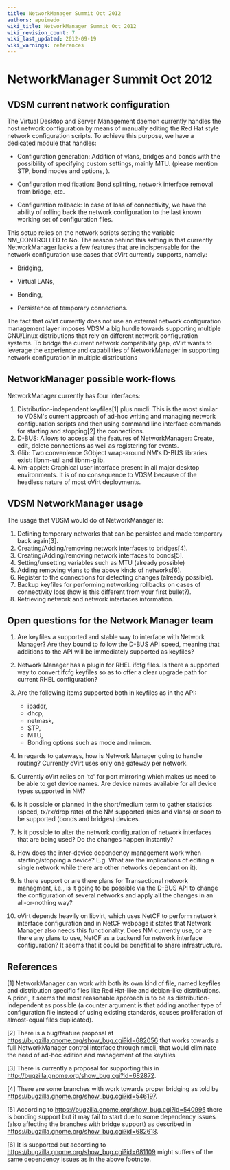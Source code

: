 ```yaml
---
title: NetworkManager Summit Oct 2012
authors: apuimedo
wiki_title: NetworkManager Summit Oct 2012
wiki_revision_count: 7
wiki_last_updated: 2012-09-19
wiki_warnings: references
---
```


# NetworkManager Summit Oct 2012

## VDSM current network configuration

The Virtual Desktop and Server Management daemon currently handles the host network configuration by means of manually editing the Red Hat style network configuration scripts. To achieve this purpose, we have a dedicated module that handles:

*   Configuration generation: Addition of vlans, bridges and bonds with the possibility of specifying custom settings, mainly MTU. (please mention STP, bond modes and options, ).

<!-- -->

*   Configuration modification: Bond splitting, network interface removal from bridge, etc.

<!-- -->

*   Configuration rollback: In case of loss of connectivity, we have the ability of rolling back the network configuration to the last known working set of configuration files.

This setup relies on the network scripts setting the variable NM_CONTROLLED to No. The reason behind this setting is that currently NetworkManager lacks a few features that are indispensable for the network configuration use cases that oVirt currently supports, namely:

*   Bridging,

<!-- -->

*   Virtual LANs,

<!-- -->

*   Bonding,

<!-- -->

*   Persistence of temporary connections.

The fact that oVirt currently does not use an external network configuration management layer imposes VDSM a big hurdle towards supporting multiple GNU/Linux distributions that rely on different network configuration systems. To bridge the current network compatibility gap, oVirt wants to leverage the experience and capabilities of NetworkManager in supporting network configuration in multiple distributions

## NetworkManager possible work-flows

NetworkManager currently has four interfaces:

1.  Distribution-independent keyfiles[1] plus nmcli: This is the most similar to VDSM's current approach of ad-hoc writing and managing network configuration scripts and then using command line interface commands for starting and stopping[2] the connections.
2.  D-BUS: Allows to access all the features of NetworkManager: Create, edit, delete connections as well as registering for events.
3.  Glib: Two convenience GObject wrap-around NM's D-BUS libraries exist: libnm-util and libnm-glib.
4.  Nm-applet: Graphical user interface present in all major desktop environments. It is of no consequence to VDSM because of the headless nature of most oVirt deployments.

## VDSM NetworkManager usage

The usage that VDSM would do of NetworkManager is:

1.  Defining temporary networks that can be persisted and made temporary back again[3].
2.  Creating/Adding/removing network interfaces to bridges[4].
3.  Creating/Adding/removing network interfaces to bonds[5].
4.  Setting/unsetting variables such as MTU (already possible)
5.  Adding removing vlans to the above kinds of networks[6].
6.  Register to the connections for detecting changes (already possible).
7.  Backup keyfiles for performing networking rollbacks on cases of connectivity loss (how is this different from your first bullet?).
8.  Retrieving network and network interfaces information.

## Open questions for the Network Manager team

1.  Are keyfiles a supported and stable way to interface with Network Manager? Are they bound to follow the D-BUS API speed, meaning that additions to the API will be immediately supported as keyfiles?
2.  Network Manager has a plugin for RHEL ifcfg files. Is there a supported way to convert ifcfg keyfiles so as to offer a clear upgrade path for current RHEL configuration?
3.  Are the following items supported both in keyfiles as in the API:
    -   ipaddr,
    -   dhcp,
    -   netmask,
    -   STP,
    -   MTU,
    -   Bonding options such as mode and miimon.

4.  In regards to gateways, how is Network Manager going to handle routing? Currently oVirt uses only one gateway per network.
5.  Currently oVirt relies on 'tc' for port mirroring which makes us need to be able to get device names. Are device names available for all device types supported in NM?
6.  Is it possible or planned in the short/medium term to gather statistics (speed, tx/rx/drop rate) of the NM supported (nics and vlans) or soon to be supported (bonds and bridges) devices.
7.  Is it possible to alter the network configuration of network interfaces that are being used? Do the changes happen instantly?
8.  How does the inter-device dependency management work when starting/stopping a device? E.g. What are the implications of editing a single network while there are other networks dependant on it).
9.  Is there support or are there plans for Transactional network managment, i.e., is it going to be possible via the D-BUS API to change the configuration of several networks and apply all the changes in an all-or-nothing way?
10. oVirt depends heavily on libvirt, which uses NetCF to perform network interface configuration and in NetCF webpage it states that Network Manager also needs this functionality. Does NM currently use, or are there any plans to use, NetCF as a backend for network interface configuration? It seems that it could be benefitial to share infrastructure.

## References

<references/>

[1] NetworkManager can work with both its own kind of file, named keyfiles and distribution specific files like Red Hat-like and debian-like distributions. A priori, it seems the most reasonable approach is to be as distribution-independent as possible (a counter argument is that adding another type of configuration file instead of using existing standards, causes proliferation of almost-equal files duplicated).

[2] There is a bug/feature proposal at <https://bugzilla.gnome.org/show_bug.cgi?id=682056> that works towards a full NetworkManager control interface through nmcli, that would eliminate the need of ad-hoc edition and management of the keyfiles

[3] There is currently a proposal for supporting this in <http://bugzilla.gnome.org/show_bug.cgi?id=682872>.

[4] There are some branches with work towards proper bridging as told by <https://bugzilla.gnome.org/show_bug.cgi?id=546197>.

[5] According to <https://bugzilla.gnome.org/show_bug.cgi?id=540995> there is bonding support but it may fail to start due to some dependency issues (also affecting the branches with bridge support) as described in <https://bugzilla.gnome.org/show_bug.cgi?id=682618>.

[6] It is supported but according to <https://bugzilla.gnome.org/show_bug.cgi?id=681109> might suffers of the same dependency issues as in the above footnote.
